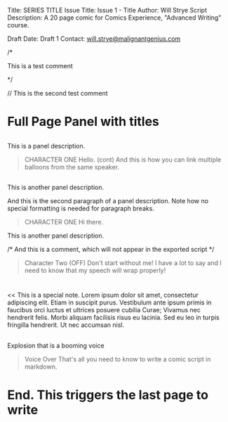 Title: SERIES TITLE
Issue Title: Issue 1 - Title
Author: Will Strye
Script Description: A 20 page comic for Comics Experience, "Advanced Writing" course.



Draft Date: Draft 1
Contact: will.strye@malignantgenius.com

/*

This is a test comment

*/

// This is the second test comment

# Full Page Panel with titles

##

This is a panel description.

> CHARACTER ONE
Hello.
(cont)
And this is how you can link multiple balloons from the same speaker.


##

This is another panel description.

And this is the second paragraph of a panel description. Note how no special formatting is needed for paragraph breaks.

> CHARACTER ONE
Hi there.

This is another panel description.

/* And this is a comment, which will not appear in the exported script */

> Character Two (OFF)
Don't start without me! I have a lot to say and I need to know that my speech will wrap properly!

#
<< This is a special note. Lorem ipsum dolor sit amet, consectetur adipiscing elit. Etiam in suscipit purus. Vestibulum ante ipsum primis in faucibus orci luctus et ultrices posuere cubilia Curae; Vivamus nec hendrerit felis. Morbi aliquam facilisis risus eu lacinia. Sed eu leo in turpis fringilla hendrerit. Ut nec accumsan nisl.

##
Explosion that is a booming voice

> Voice Over
That's all you need to know to write a comic script in markdown.


# End. This triggers the last page to write

